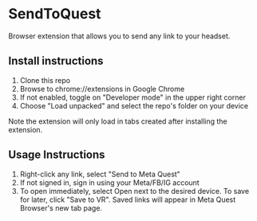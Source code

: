 # SendToQuest
Browser extension that allows you to send any link to your headset.

## Install instructions
1. Clone this repo
2. Browse to chrome://extensions in Google Chrome
3. If not enabled, toggle on "Developer mode" in the upper right corner
4. Choose "Load unpacked" and select the repo's folder on your device

Note the extension will only load in tabs created after installing the extension.

## Usage Instructions
1. Right-click any link, select "Send to Meta Quest"
2. If not signed in, sign in using your Meta/FB/IG account
3. To open immediately, select Open next to the desired device. To save for later, click "Save to VR". Saved links will appear in Meta Quest Browser's new tab page.